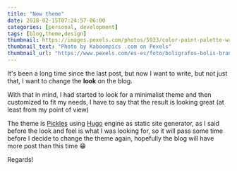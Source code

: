 ```yaml
---
title: "New theme"
date: 2018-02-15T07:24:57-06:00
categories: [personal, development]
tags: [blog,theme,design]
thumbnail: https://images.pexels.com/photos/5933/color-paint-palette-wall-painting.jpg?auto=compress&cs=tinysrgb&h=750&w=1260
thumbnail_text: "Photo by Kaboompics .com on Pexels"
thumbnail_url: "https://www.pexels.com/es-es/foto/boligrafos-bolis-branding-diseno-6444/"
---
```


It's been a long time since the last post, but now I want to write, but not just that, I want to change the **look** on the blog.

With that in mind, I had started to look for a minimalist theme and then customized to fit my needs, I have to say that the result is looking great (at least from my point of view)

The theme is [Pickles](https://github.com/mismith0227/hugo_theme_pickles) using [Hugo](https://gohugo.io/) engine as static site generator, as I said before the look and feel is what I was looking for, so it will pass some time before I decide to change the theme again, hopefully the blog will have more post than this time 😁

Regards!